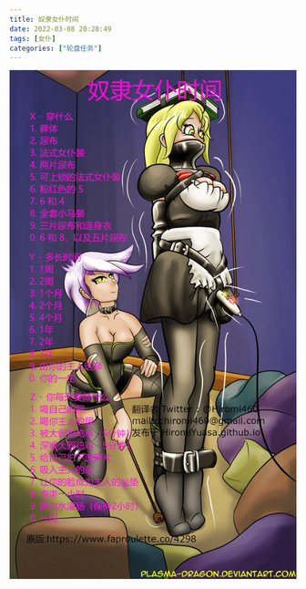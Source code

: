 ```yaml
---
title: 奴隶女仆时间
date: 2022-03-08 20:28:49
tags: [女仆]
categories: ["轮盘任务"]
---
```


![](Slave_maid_time_compressd.webp)